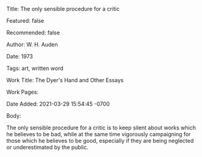 Title: The only sensible procedure for a critic

Featured: false

Recommended: false

Author: W. H. Auden

Date: 1973

Tags: art, written word

Work Title: The Dyer's Hand and Other Essays

Work Pages:  

Date Added: 2021-03-29 15:54:45 -0700

Body:

The only sensible procedure for a critic is to keep silent about works which he believes to be bad, while at the same time vigorously campaigning for those which he believes to be good, especially if they are being neglected or underestimated by the public.


